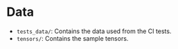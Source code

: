 # Data

- ```tests_data/```: Contains the data used from the CI tests.
- ```tensors/```: Contains the sample tensors.
